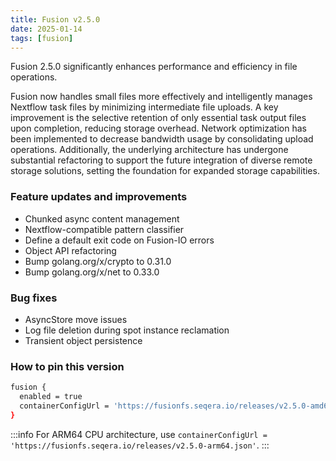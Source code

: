 ```yaml
---
title: Fusion v2.5.0
date: 2025-01-14
tags: [fusion]
---
```


Fusion 2.5.0 significantly enhances performance and efficiency in file operations. 

Fusion now handles small files more effectively and intelligently manages Nextflow task files by minimizing intermediate file uploads. A key improvement is the selective retention of only essential task output files upon completion, reducing storage overhead. Network optimization has been implemented to decrease bandwidth usage by consolidating upload operations. Additionally, the underlying architecture has undergone substantial refactoring to support the future integration of diverse remote storage solutions, setting the foundation for expanded storage capabilities.

### Feature updates and improvements

- Chunked async content management
- Nextflow-compatible pattern classifier
- Define a default exit code on Fusion-IO errors
- Object API refactoring
- Bump golang.org/x/crypto to 0.31.0
- Bump golang.org/x/net to 0.33.0

### Bug fixes 

- AsyncStore move issues
- Log file deletion during spot instance reclamation 
- Transient object persistence

### How to pin this version

```bash
fusion {
  enabled = true
  containerConfigUrl = 'https://fusionfs.seqera.io/releases/v2.5.0-amd64.json'
}
```

:::info 
For ARM64 CPU architecture, use `containerConfigUrl = 'https://fusionfs.seqera.io/releases/v2.5.0-arm64.json'`.
:::